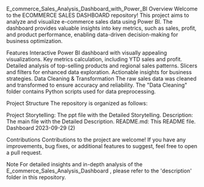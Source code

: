 E_commerce_Sales_Analysis_Dashboard_with_Power_BI
Overview
Welcome to the ECOMMERCE SALES DASHBOARD repository! This project aims to analyze and visualize e-commerce sales data using Power BI. The dashboard provides valuable insights into key metrics, such as sales, profit, and product performance, enabling data-driven decision-making for business optimization.

Features
Interactive Power BI dashboard with visually appealing visualizations.
Key metrics calculation, including YTD sales and profit.
Detailed analysis of top-selling products and regional sales patterns.
Slicers and filters for enhanced data exploration.
Actionable insights for business strategies.
Data Cleaning & Transformation
The raw sales data was cleaned and transformed to ensure accuracy and reliability. The "Data Cleaning" folder contains Python scripts used for data preprocessing.

Project Structure
The repository is organized as follows:

Project Storytelling: The ppt file with the Detailed Storytelling.
Description: The main file with the Detailed Description.
README.md: This README file.
Dashboard
2023-09-29 (2)

Contributions
Contributions to the project are welcome! If you have any improvements, bug fixes, or additional features to suggest, feel free to open a pull request.

Note
For detailed insights and in-depth analysis of the E_commerce_Sales_Analysis_Dashboard , please refer to the 'description' folder in this repository.
